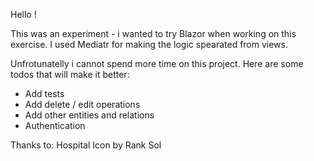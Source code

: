 ﻿Hello !

This was an experiment - i wanted to try Blazor when working on this exercise. I used Mediatr for making the logic spearated from views.

Unfrotunatelly i cannot spend more time on this project. Here are some todos that will make it better:
- Add tests
- Add delete / edit operations
- Add other entities and relations
- Authentication

Thanks to:
Hospital Icon by Rank Sol
